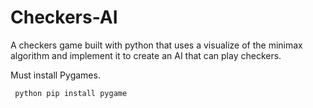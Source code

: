 # Checkers-AI
A checkers game built with python that uses a visualize  of the minimax algorithm and implement it to create an AI that can play checkers.

Must install Pygames.
```bash
 python pip install pygame
```
